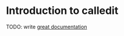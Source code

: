 # Introduction to calledit

TODO: write [great documentation](http://jacobian.org/writing/great-documentation/what-to-write/)
